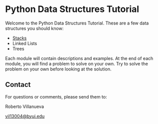 # Python Data Structures Tutorial

Welcome to the Python Data Structures Tutorial. These are a few data structures you should know:

- [Stacks](1-stacks.md)
- Linked Lists
- Trees

Each module will contain descriptions and examples.  At the end of each module, you will find a problem to solve on your own.  Try to solve the problem on your own before looking at the solution.

## Contact

For questions or comments, please send them to:

Roberto Villanueva

vil13004@byui.edu